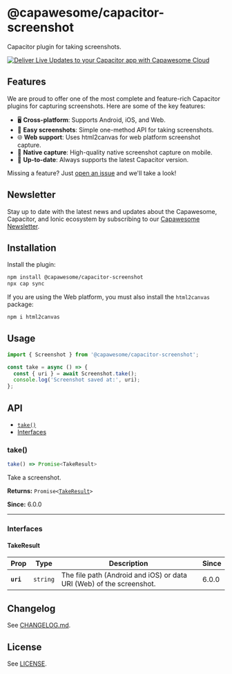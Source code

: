 # @capawesome/capacitor-screenshot

Capacitor plugin for taking screenshots.

<div class="capawesome-z29o10a">
  <a href="https://cloud.capawesome.io/" target="_blank">
    <img alt="Deliver Live Updates to your Capacitor app with Capawesome Cloud" src="https://cloud.capawesome.io/assets/banners/cloud-deploy-real-time-app-updates.png?t=1" />
  </a>
</div>

## Features

We are proud to offer one of the most complete and feature-rich Capacitor plugins for capturing screenshots. Here are some of the key features:

- 🖥️ **Cross-platform**: Supports Android, iOS, and Web.
- 📸 **Easy screenshots**: Simple one-method API for taking screenshots.
- 🌐 **Web support**: Uses html2canvas for web platform screenshot capture.
- 📱 **Native capture**: High-quality native screenshot capture on mobile.
- 🔁 **Up-to-date**: Always supports the latest Capacitor version.

Missing a feature? Just [open an issue](https://github.com/capawesome-team/capacitor-plugins/issues) and we'll take a look!

## Newsletter

Stay up to date with the latest news and updates about the Capawesome, Capacitor, and Ionic ecosystem by subscribing to our [Capawesome Newsletter](https://cloud.capawesome.io/newsletter/).

## Installation

Install the plugin:

```bash
npm install @capawesome/capacitor-screenshot
npx cap sync
```

If you are using the Web platform, you must also install the `html2canvas` package:

```bash
npm i html2canvas
```

## Usage

```ts
import { Screenshot } from '@capawesome/capacitor-screenshot';

const take = async () => {
  const { uri } = await Screenshot.take();
  console.log('Screenshot saved at:', uri);
};
```

## API

<docgen-index>

* [`take()`](#take)
* [Interfaces](#interfaces)

</docgen-index>

<docgen-api>
<!--Update the source file JSDoc comments and rerun docgen to update the docs below-->

### take()

```typescript
take() => Promise<TakeResult>
```

Take a screenshot.

**Returns:** <code>Promise&lt;<a href="#takeresult">TakeResult</a>&gt;</code>

**Since:** 6.0.0

--------------------


### Interfaces


#### TakeResult

| Prop      | Type                | Description                                                          | Since |
| --------- | ------------------- | -------------------------------------------------------------------- | ----- |
| **`uri`** | <code>string</code> | The file path (Android and iOS) or data URI (Web) of the screenshot. | 6.0.0 |

</docgen-api>

## Changelog

See [CHANGELOG.md](https://github.com/capawesome-team/capacitor-plugins/blob/main/packages/screenshot/CHANGELOG.md).

## License

See [LICENSE](https://github.com/capawesome-team/capacitor-plugins/blob/main/packages/screenshot/LICENSE).
